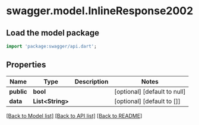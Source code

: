 # swagger.model.InlineResponse2002

## Load the model package
```dart
import 'package:swagger/api.dart';
```

## Properties
Name | Type | Description | Notes
------------ | ------------- | ------------- | -------------
**public** | **bool** |  | [optional] [default to null]
**data** | **List&lt;String&gt;** |  | [optional] [default to []]

[[Back to Model list]](../README.md#documentation-for-models) [[Back to API list]](../README.md#documentation-for-api-endpoints) [[Back to README]](../README.md)

